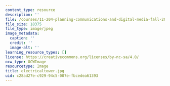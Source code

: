 ```yaml
---
content_type: resource
description: ''
file: /courses/11-204-planning-communications-and-digital-media-fall-2004/c28ad27ec92994c5007efbcedea61393_electricaltower.jpg
file_size: 18375
file_type: image/jpeg
image_metadata:
  caption: ''
  credit: ''
  image-alt: ''
learning_resource_types: []
license: https://creativecommons.org/licenses/by-nc-sa/4.0/
ocw_type: OCWImage
resourcetype: Image
title: electricaltower.jpg
uid: c28ad27e-c929-94c5-007e-fbcedea61393
---
```


